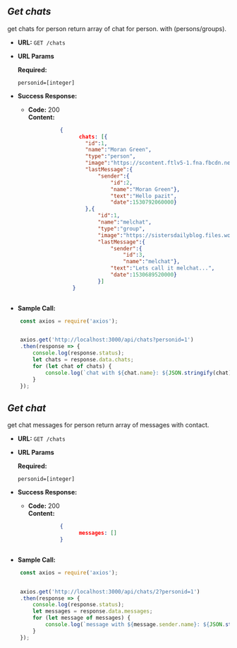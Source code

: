 *Get chats*
---
get chats for person
return array of chat for person. with (persons/groups).

* **URL:**   ```GET /chats```
  
*  **URL Params**

   **Required:**
 
   `personid=[integer]`

* **Success Response:**
  * **Code:** 200 <br />
    **Content:** 
    ```json
              {
                    chats: [{
                      "id":1,
                      "name":"Moran Green",
                      "type":"person",
                      "image":"https://scontent.ftlv5-1.fna.fbcdn.net/v/t1.0-1/p200x200/22228310_10155837578624577_8204812522299214248_n.jpg?_nc_cat=0&oh=0db7e72da8e6804dc878de993b6513a2&oe=5BB6A8DE",
                      "lastMessage":{
                          "sender":{
                              "id":2,
                              "name":"Moran Green"},
                              "text":"Hello pazit",
                              "date":1530792060000}
                      },{
                          "id":1,
                          "name":"melchat",
                          "type":"group",
                          "image":"https://sistersdailyblog.files.wordpress.com/2017/05/sisters.jpg",
                          "lastMessage":{
                              "sender":{
                                  "id":3,
                                  "name":"melchat"},
                              "text":"Lets call it melchat...",
                              "date":1530689520000}
                          }]
                  }
 
* **Sample Call:**
```js
    const axios = require('axios');


    axios.get('http://localhost:3000/api/chats?personid=1')
    .then(response => {
        console.log(response.status);
        let chats = response.data.chats;
        for (let chat of chats) {
            console.log(`chat with ${chat.name}: ${JSON.stringify(chat)}`);
        }
    });    

```

*Get chat*
---
get chat messages for person
return array of messages with contact.

* **URL:**   ```GET /chats```
  
*  **URL Params**

   **Required:**
 
   `personid=[integer]`

* **Success Response:**
  * **Code:** 200 <br />
    **Content:** 
    ```json
              {
                    messages: []
              }
 
* **Sample Call:**
```js
    const axios = require('axios');


    axios.get('http://localhost:3000/api/chats/2?personid=1')
    .then(response => {
        console.log(response.status);
        let messages = response.data.messages;
        for (let message of messages) {
            console.log(`message with ${message.sender.name}: ${JSON.stringify(message)}`);
        }
    });    

```

